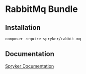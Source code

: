 # RabbitMq Bundle

## Installation

```
composer require spryker/rabbit-mq
```

## Documentation

[Spryker Documentation](http://spryker.github.io)
